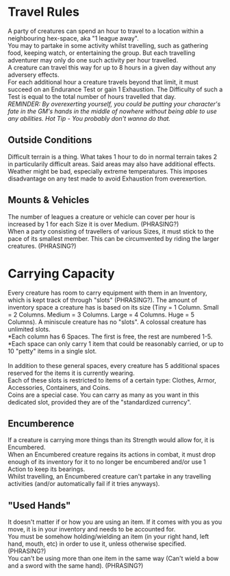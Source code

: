 # Travel Rules 
A party of creatures can spend an hour to travel to a location within a neighbouring hex-space, aka "1 league away". <br>
You may to partake in some activity whilst travelling, such as gathering food, keeping watch, or entertaining the group. But each travelling adventurer may only do one such activity per hour travelled. <br>
A creature can travel this way for up to 8 hours in a given day without any adversery effects. <br>
For each additional hour a creature travels beyond that limit, it must succeed on an Endurance Test or gain 1 Exhaustion. The Difficulty of such a Test is equal to the total number of hours travelled that day. <br>
*REMINDER: By overexerting yourself, you could be putting your character's fate in the GM's hands in the middle of nowhere without being able to use any abilities. Hot Tip - You probably don't wanna do that.*

## Outside Conditions
Difficult terrain is a thing. What takes 1 hour to do in normal terrain takes 2 in particularily difficult areas. Said areas may also have additional effects.<br>
Weather might be bad, especially extreme temperatures. This imposes disadvantage on any test made to avoid Exhaustion from overexertion.<br>

## Mounts & Vehicles
The number of leagues a creature or vehicle can cover per hour is increased by 1 for each Size it is over Medium. (PHRASING?) <br>
When a party consisting of travellers of various Sizes, it must stick to the pace of its smallest member. This can be circumvented by riding the larger creatures. (PHRASING?)

# Carrying Capacity
Every creature has room to carry equipment with them in an Inventory, which is kept track of through "slots" (PHRASING?). The amount of inventory space a creature has is based on its size (Tiny = 1 Column. Small = 2 Columns. Medium = 3 Columns. Large = 4 Columns. Huge = 5 Columns). A miniscule creature has no "slots". A colossal creature has unlimited slots. <br>
*Each column has 6 Spaces. The first is free, the rest are numbered 1-5.<br>
*Each space can only carry 1 item that could be reasonably carried, or up to 10 "petty" items in a single slot.
<br><br>
In addition to these general spaces, every creature has 5 additional spaces reserved for the items it is currently wearing.<br>
Each of these slots is restricted to items of a certain type: Clothes, Armor, Accessories, Containers, and Coins.<br>
Coins are a special case. You can carry as many as you want in this dedicated slot, provided they are of the "standardized currency".

## Encumberence
If a creature is carrying more things than its Strength would allow for, it is Encumbered.<br>
When an Encumbered creature regains its actions in combat, it must drop enough of its inventory for it to no longer be encumbered and/or use 1 Action to keep its bearings.<br>
Whilst travelling, an Encumbered creature can't partake in any travelling activities (and/or automatically fail if it tries anyways).

## "Used Hands"
It doesn't matter if or how you are using an item. If it comes with you as you move, it is in your inventory and needs to be accounted for.<br>
You must be somehow holding/wielding an item (in your right hand, left hand, mouth, etc) in order to use it, unless otherwise specified. (PHRASING?)<br>
You can't be using more than one item in the same way (Can't wield a bow and a sword with the same hand). (PHRASING?)